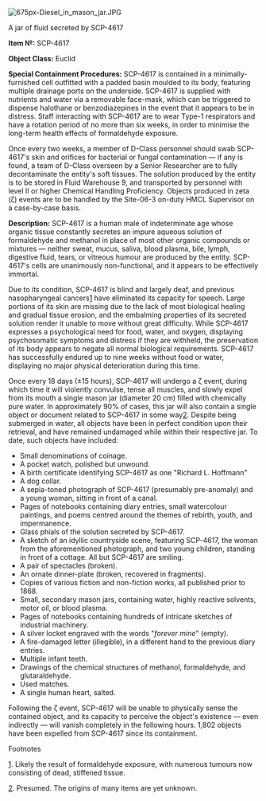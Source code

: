 ![675px-Diesel_in_mason_jar.JPG](https://upload.wikimedia.org/wikipedia/commons/thumb/8/81/Diesel_in_mason_jar.JPG/675px-Diesel_in_mason_jar.JPG)

A jar of fluid secreted by SCP-4617

**Item №:** SCP-4617

**Object Class:** Euclid

**Special Containment Procedures:** SCP-4617 is contained in a minimally-furnished cell outfitted with a padded basin moulded to its body, featuring multiple drainage ports on the underside. SCP-4617 is supplied with nutrients and water via a removable face-mask, which can be triggered to dispense halothane or benzodiazepines in the event that it appears to be in distress. Staff interacting with SCP-4617 are to wear Type-1 respirators and have a rotation period of no more than six weeks, in order to minimise the long-term health effects of formaldehyde exposure.

Once every two weeks, a member of D-Class personnel should swab SCP-4617's skin and orifices for bacterial or fungal contamination — if any is found, a team of D-Class overseen by a Senior Researcher are to fully decontaminate the entity's soft tissues. The solution produced by the entity is to be stored in Fluid Warehouse 9, and transported by personnel with level II or higher Chemical Handling Proficiency. Objects produced in zeta (ζ) events are to be handled by the Site-06-3 on-duty HMCL Supervisor on a case-by-case basis.

**Description:** SCP-4617 is a human male of indeterminate age whose organic tissue constantly secretes an impure aqueous solution of formaldehyde and methanol in place of most other organic compounds or mixtures — neither sweat, mucus, saliva, blood plasma, bile, lymph, digestive fluid, tears, or vitreous humour are produced by the entity. SCP-4617's cells are unanimously non-functional, and it appears to be effectively immortal.

Due to its condition, SCP-4617 is blind and largely deaf, and previous nasopharyngeal cancers[1](javascript:;) have eliminated its capacity for speech. Large portions of its skin are missing due to the lack of most biological healing and gradual tissue erosion, and the embalming properties of its secreted solution render it unable to move without great difficulty. While SCP-4617 expresses a psychological need for food, water, and oxygen, displaying psychosomatic symptoms and distress if they are withheld, the preservation of its body appears to negate all normal biological requirements. SCP-4617 has successfully endured up to nine weeks without food or water, displaying no major physical deterioration during this time.

Once every 18 days (±15 hours), SCP-4617 will undergo a ζ event, during which time it will violently convulse, tense all muscles, and slowly expel from its mouth a single mason jar (diameter 20 cm) filled with chemically pure water. In approximately 90% of cases, this jar will also contain a single object or document related to SCP-4617 in some way[2](javascript:;). Despite being submerged in water, all objects have been in perfect condition upon their retrieval, and have remained undamaged while within their respective jar. To date, such objects have included:

*   Small denominations of coinage.
*   A pocket watch, polished but unwound.
*   A birth certificate identifying SCP-4617 as one "Richard L. Hoffmann"
*   A dog collar.
*   A sepia-toned photograph of SCP-4617 (presumably pre-anomaly) and a young woman, sitting in front of a canal.
*   Pages of notebooks containing diary entries, small watercolour paintings, and poems centred around the themes of rebirth, youth, and impermanence.
*   Glass phials of the solution secreted by SCP-4617.
*   A sketch of an idyllic countryside scene, featuring SCP-4617, the woman from the aforementioned photograph, and two young children, standing in front of a cottage. All but SCP-4617 are smiling.
*   A pair of spectacles (broken).
*   An ornate dinner-plate (broken, recovered in fragments).
*   Copies of various fiction and non-fiction works, all published prior to 1868.
*   Small, secondary mason jars, containing water, highly reactive solvents, motor oil, or blood plasma.
*   Pages of notebooks containing hundreds of intricate sketches of industrial machinery.
*   A silver locket engraved with the words "_forever mine_" (empty).
*   A fire-damaged letter (illegible), in a different hand to the previous diary entries.
*   Multiple infant teeth.
*   Drawings of the chemical structures of methanol, formaldehyde, and glutaraldehyde.
*   Used matches.
*   A single human heart, salted.

Following the ζ event, SCP-4617 will be unable to physically sense the contained object, and its capacity to perceive the object's existence — even indirectly — will vanish completely in the following hours. 1,802 objects have been expelled from SCP-4617 since its containment.

Footnotes

[1](javascript:;). Likely the result of formaldehyde exposure, with numerous tumours now consisting of dead, stiffened tissue.

[2](javascript:;). Presumed. The origins of many items are yet unknown.